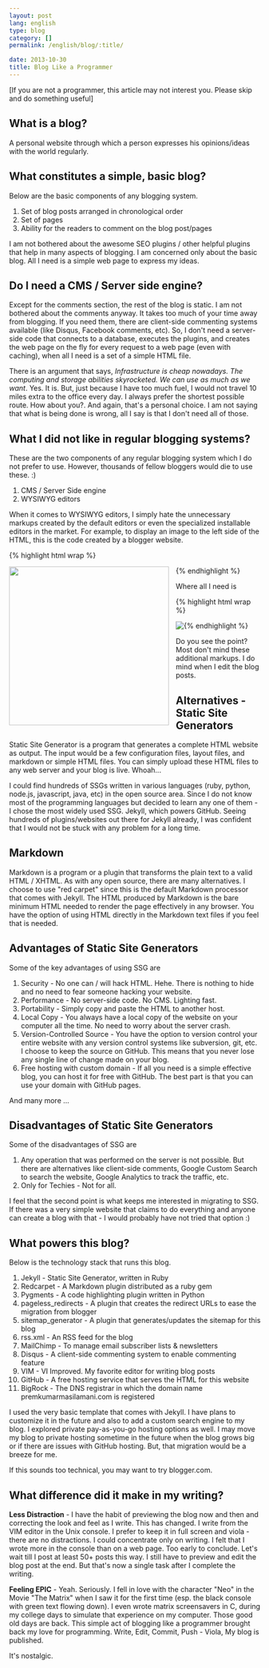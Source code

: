 ```yaml
---
layout: post
lang: english
type: blog
category: []
permalink: /english/blog/:title/

date: 2013-10-30
title: Blog Like a Programmer
---
```


[If you are not a programmer, this article may not interest you. Please skip and do something useful]

## What is a blog?

A personal website through which a person expresses his opinions/ideas with the world regularly.

## What constitutes a simple, basic blog?

Below are the basic components of any blogging system.

1. Set of blog posts arranged in chronological order
2. Set of pages
3. Ability for the readers to comment on the blog post/pages

I am not bothered about the awesome SEO plugins / other helpful plugins that help in many aspects of blogging. I am concerned only about the basic blog. All I need is a simple web page to express my ideas.

## Do I need a CMS / Server side engine?

Except for the comments section, the rest of the blog is static. I am not bothered about the comments anyway. It takes too much of your time away from blogging. If you need them, there are client-side commenting systems available (like Disqus, Facebook comments, etc). So, I don't need a server-side code that connects to a database, executes the plugins, and creates the web page on the fly for every request to a web page (even with caching), when all I need is a set of a simple HTML file.

There is an argument that says, *Infrastructure is cheap nowadays. The computing and storage abilities skyrocketed. We can use as much as we want*. Yes. It is. But, just because I have too much fuel, I would not travel 10 miles extra to the office every day. I always prefer the shortest possible route. How about you?. And again, that's a personal choice. I am not saying that what is being done is wrong, all I say is that I don't need all of those.

## What I did not like in regular blogging systems?

These are the two components of any regular blogging system which I do not prefer to use. However, thousands of fellow bloggers would die to use these. :)

1. CMS / Server Side engine
2. WYSIWYG editors

When it comes to WYSIWYG editors, I simply hate the unnecessary markups created by the default editors or even the specialized installable editors in the market. For example, to display an image to the left side of the HTML, this is the code created by a blogger website.

{% highlight html wrap  %}

<div class="separator" style="clear: both; text-align: center;">
<a href="http://1.bp.blogspot.com/image.jpg" imageanchor="1"
style="clear: left; float: left; margin-bottom: 1em; margin-right: 1em;">
<img border="0" height="318" src="http://1.bp.blogspot.com/image.jpg" width="320" />
</a></div>

{% endhighlight %}

Where all I need is

{% highlight html wrap  %}

<img style="float: left;" src="{{site[page.lang][page.type].downloads}}/image.jpg"/>

{% endhighlight %}


Do you see the point? Most don't mind these additional markups. I do mind when I edit the blog posts.

## Alternatives - Static Site Generators

Static Site Generator is a program that generates a complete HTML website as output. The input would be a few configuration files, layout files, and markdown or simple HTML files. You can simply upload these HTML files to any web server and your blog is live. Whoah...

I could find hundreds of SSGs written in various languages (ruby, python, node.js, javascript, java, etc) in the open source area. Since I do not know most of the programming languages but decided to learn any one of them - I chose the most widely used SSG. Jekyll, which powers GitHub. Seeing hundreds of plugins/websites out there for Jekyll already, I was confident that I would not be stuck with any problem for a long time.

## Markdown

Markdown is a program or a plugin that transforms the plain text to a valid HTML / XHTML. As with any open source, there are many alternatives. I choose to use "red carpet" since this is the default Markdown processor that comes with Jekyll. The HTML produced by Markdown is the bare minimum HTML needed to render the page effectively in any browser. You have the option of using HTML directly in the Markdown text files if you feel that is needed.

## Advantages of Static Site Generators

Some of the key advantages of using SSG are

1. Security - No one can / will hack HTML. Hehe. There is nothing to hide and no need to fear someone hacking your website.
2. Performance - No server-side code. No CMS. Lighting fast.
3. Portability - Simply copy and paste the HTML to another host.
4. Local Copy - You always have a local copy of the website on your computer all the time. No need to worry about the server crash.
5. Version-Controlled Source - You have the option to version control your entire website with any version control systems like subversion, git, etc. I choose to keep the source on GitHub. This means that you never lose any single line of change made on your blog.
6. Free hosting with custom domain - If all you need is a simple effective blog, you can host it for free with GitHub. The best part is that you can use your domain with GitHub pages.

And many more ...

## Disadvantages of Static Site Generators

Some of the disadvantages of SSG are

1. Any operation that was performed on the server is not possible. But there are alternatives like client-side comments, Google Custom Search to search the website, Google Analytics to track the traffic, etc.
2. Only for Techies - Not for all.

I feel that the second point is what keeps me interested in migrating to SSG. If there was a very simple website that claims to do everything and anyone can create a blog with that - I would probably have not tried that option :)

## What powers this blog?

Below is the technology stack that runs this blog.

1. Jekyll - Static Site Generator, written in Ruby
2. Redcarpet - A Markdown plugin distributed as a ruby gem
3. Pygments - A code highlighting plugin written in Python
4. pageless_redirects - A plugin that creates the redirect URLs to ease the migration from blogger
5. sitemap_generator - A plugin that generates/updates the sitemap for this blog
6. rss.xml - An RSS feed for the blog
7. MailChimp - To manage email subscriber lists & newsletters
8. Disqus - A client-side commenting system to enable commenting feature
9. VIM - VI Improved. My favorite editor for writing blog posts
10. GitHub - A free hosting service that serves the HTML for this website
11. BigRock - The DNS registrar in which the domain name premkumarmasilamani.com is registered

I used the very basic template that comes with Jekyll. I have plans to customize it in the future and also to add a custom search engine to my blog. I explored private pay-as-you-go hosting options as well. I may move my blog to private hosting sometime in the future when the blog grows big or if there are issues with GitHub hosting. But, that migration would be a breeze for me.

If this sounds too technical, you may want to try blogger.com.

## What difference did it make in my writing?

**Less Distraction** - I have the habit of previewing the blog now and then and correcting the look and feel as I write. This has changed. I write from the VIM editor in the Unix console. I prefer to keep it in full screen and viola - there are no distractions. I could concentrate only on writing. I felt that I wrote more in the console than on a web page. Too early to conclude. Let's wait till I post at least 50+ posts this way.  I still have to preview and edit the blog post at the end. But that's now a single task after I complete the writing.

**Feeling EPIC** - Yeah. Seriously. I fell in love with the character "Neo" in the Movie "The Matrix" when I saw it for the first time (esp. the black console with green text flowing down). I even wrote matrix screensavers in C, during my college days to simulate that experience on my computer. Those good old days are back. This simple act of blogging like a programmer brought back my love for programming. Write, Edit, Commit, Push - Viola, My blog is published.

It's nostalgic.
